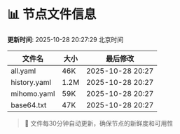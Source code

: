 # 📊 节点文件信息

**更新时间**: 2025-10-28 20:27:29 北京时间

| 文件名 | 大小 | 最后修改 |
|--------|------|----------|
| all.yaml | 46K | 2025-10-28 20:27 |
| history.yaml | 1.2M | 2025-10-28 20:27 |
| mihomo.yaml | 59K | 2025-10-28 20:27 |
| base64.txt | 47K | 2025-10-28 20:27 |

> 🔄 文件每30分钟自动更新，确保节点的新鲜度和可用性
